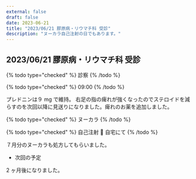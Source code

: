 ```yaml
---
external: false
draft: false
date: 2023-06-21
title: "2023/06/21 膠原病・リウマチ科 受診"
description: "ヌーカラ自己注射の日でもあります。"
---
```


## 2023/06/21 膠原病・リウマチ科 受診

{% todo type="checked" %} 診察 {% /todo %}

{% todo type="checked" %} 09:00 {% /todo %}

プレドニンは９ mg で維持。
右足の指の痺れが強くなったのでステロイドを減らすのを次回以降に見送りになりました。痺れのお薬を追加しました。

{% todo type="checked" %} ヌーカラ {% /todo %}

{% todo type="checked" %} 自己注射 💉 自宅にて {% /todo %}

７月分のヌーカラも処方してもらいました。

- 次回の予定

2 ヶ月後になりました。
